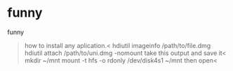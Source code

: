 # funny
funny
>how to install any aplication.<
hdiutil imageinfo /path/to/file.dmg
hdiutil attach /path/to/uni.dmg -nomount
>take this output and save it<
mkdir ~/mnt
mount -t hfs -o rdonly /dev/disk4s1 ~/mnt
>then open<
